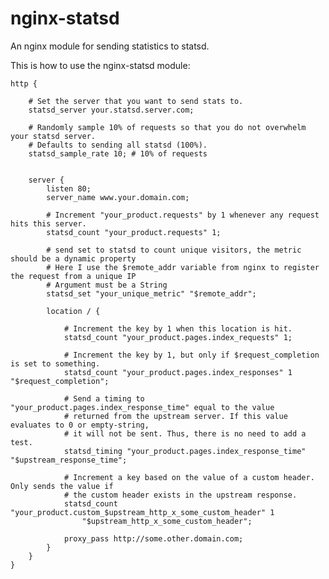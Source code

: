 nginx-statsd
============

An nginx module for sending statistics to statsd.

This is how to use the nginx-statsd module:

	http {

		# Set the server that you want to send stats to.
		statsd_server your.statsd.server.com;

		# Randomly sample 10% of requests so that you do not overwhelm your statsd server.
		# Defaults to sending all statsd (100%).
		statsd_sample_rate 10; # 10% of requests


		server {
			listen 80;
			server_name www.your.domain.com;

			# Increment "your_product.requests" by 1 whenever any request hits this server.
			statsd_count "your_product.requests" 1;

			# send set to statsd to count unique visitors, the metric should be a dynamic property
			# Here I use the $remote_addr variable from nginx to register the request from a unique IP
			# Argument must be a String
			statsd_set "your_unique_metric" "$remote_addr";

			location / {

				# Increment the key by 1 when this location is hit.
				statsd_count "your_product.pages.index_requests" 1;

				# Increment the key by 1, but only if $request_completion is set to something.
				statsd_count "your_product.pages.index_responses" 1 "$request_completion";

				# Send a timing to "your_product.pages.index_response_time" equal to the value
				# returned from the upstream server. If this value evaluates to 0 or empty-string,
				# it will not be sent. Thus, there is no need to add a test.
				statsd_timing "your_product.pages.index_response_time" "$upstream_response_time";

				# Increment a key based on the value of a custom header. Only sends the value if
				# the custom header exists in the upstream response.
				statsd_count "your_product.custom_$upstream_http_x_some_custom_header" 1
					"$upstream_http_x_some_custom_header";

				proxy_pass http://some.other.domain.com;
			}
		}
	}
